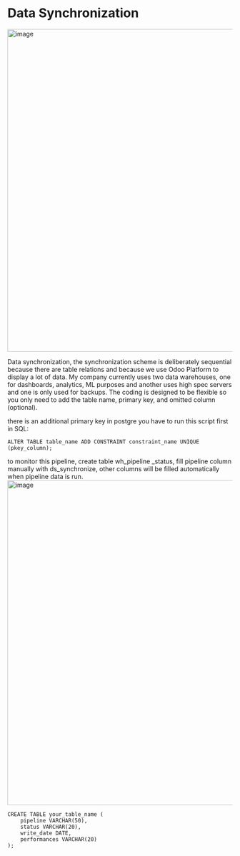 # Data Synchronization

<img width="723" alt="image" src="https://user-images.githubusercontent.com/53082147/231049509-99a42939-9c47-4ab2-b863-966b6e55e76c.png">


Data synchronization, the synchronization scheme is deliberately sequential because there are table relations and because we use Odoo Platform to display a lot of data. My company currently uses two data warehouses, one for dashboards, analytics, ML purposes and another uses high spec servers and one is only used for backups. The coding is designed to be flexible so you only need to add the table name, primary key, and omitted column (optional).

there is an additional primary key in postgre you have to run this script first in SQL:

```
ALTER TABLE table_name ADD CONSTRAINT constraint_name UNIQUE (pkey_column);
```


to monitor this pipeline, create table wh_pipeline _status, fill pipeline column manually with ds_synchronize, other columns will be filled automatically when pipeline data is run.
<img width="728" alt="image" src="https://github.com/rickichann/wh_synchronize/assets/53082147/cd3e14f8-4e1c-420d-9d8d-f72d63dfb139">

```
CREATE TABLE your_table_name (
    pipeline VARCHAR(50),
    status VARCHAR(20),
    write_date DATE,
    performances VARCHAR(20)
);
```

